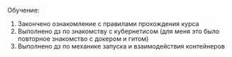 Обучение:

1) Закончено ознакомление с правилами прохождения курса
2) Выполнено дз по знакомству с кубернетисом (для меня это было повторное знакомство с докером и гитом)
3) Выполнено дз по механике запуска и взаимодействия контейнеров